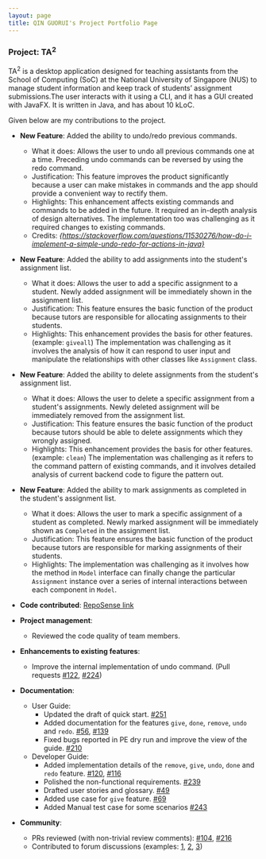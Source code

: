 ```yaml
---
layout: page
title: QIN GUORUI's Project Portfolio Page
---
```


### Project: TA<sup>2</sup>

TA<sup>2</sup> is a desktop application designed for teaching assistants from the School of Computing (SoC) at the National University of Singapore (NUS)
to manage student information and keep track of students’ assignment submissions.The user interacts with it using a CLI, and it has a GUI created with JavaFX. It is written in Java, and has about 10 kLoC.

Given below are my contributions to the project.

* **New Feature**: Added the ability to undo/redo previous commands.
    * What it does: Allows the user to undo all previous commands one at a time. Preceding undo commands can be reversed by using the redo command.
    * Justification: This feature improves the product significantly because a user can make mistakes in commands and the app should provide a convenient way to rectify them.
    * Highlights: This enhancement affects existing commands and commands to be added in the future. It required an in-depth analysis of design alternatives. The implementation too was challenging as it required changes to existing commands.
    * Credits: *{https://stackoverflow.com/questions/11530276/how-do-i-implement-a-simple-undo-redo-for-actions-in-java}*

* **New Feature**: Added the ability to add assignments into the student's assignment list.
    * What it does: Allows the user to add a specific assignment to a student. Newly added assignment will be immediately shown in the assignment list.
    * Justification: This feature ensures the basic function of the product because tutors are responsible for allocating assignments to their students.
    * Highlights: This enhancement provides the basis for other features. (example: `giveall`) The implementation was challenging as it involves the analysis of how it can 
      respond to user input and manipulate the relationships with other classes like `Assignment` class.

* **New Feature**: Added the ability to delete assignments from the student's assignment list.
    * What it does: Allows the user to delete a specific assignment from a student's assignments. Newly deleted assignment will be immediately removed from the assignment list.
    * Justification: This feature ensures the basic function of the product because tutors should be able to delete assignments which they wrongly assigned.
    * Highlights: This enhancement provides the basis for other features. (example: `clean`) The implementation was challenging as it refers to the command pattern of existing commands, and 
      it involves detailed analysis of current backend code to figure the pattern out.

* **New Feature**: Added the ability to mark assignments as completed in the student's assignment list.
  * What it does: Allows the user to mark a specific assignment of a student as completed. Newly marked assignment will be immediately shown as `Completed` in the assignment list.
  * Justification: This feature ensures the basic function of the product because tutors are responsible for marking assignments of their students.
  * Highlights: The implementation was challenging as it involves how the method in `Model` interface can finally change
    the particular `Assignment` instance over a series of internal interactions between each component in `Model`.
  
* **Code contributed**: [RepoSense link](https://nus-cs2103-ay2122s1.github.io/tp-dashboard/?search=&sort=groupTitle&sortWithin=title&timeframe=commit&mergegroup=&groupSelect=groupByRepos&breakdown=true&checkedFileTypes=docs~functional-code~test-code~other&since=2021-09-17&tabOpen=true&tabType=authorship&tabAuthor=qinguorui2001&tabRepo=AY2122S1-CS2103T-T13-2%2Ftp%5Bmaster%5D&authorshipIsMergeGroup=false&authorshipFileTypes=docs~functional-code~test-code~other&authorshipIsBinaryFileTypeChecked=false)

* **Project management**:
    * Reviewed the code quality of team members.

* **Enhancements to existing features**:
    * Improve the internal implementation of undo command. (Pull requests [\#122](https://github.com/AY2122S1-CS2103T-T13-2/tp/pull/122), [\#224](https://github.com/AY2122S1-CS2103T-T13-2/tp/pull/224))

* **Documentation**:
    * User Guide:
        * Updated the draft of quick start. [\#251](https://github.com/AY2122S1-CS2103T-T13-2/tp/pull/251)
        * Added documentation for the features `give`, `done`, `remove`, `undo` and `redo`. [\#56](https://github.com/AY2122S1-CS2103T-T13-2/tp/pull/56), [\#139](https://github.com/AY2122S1-CS2103T-T13-2/tp/pull/139)
        * Fixed bugs reported in PE dry run and improve the view of the guide. [\#210](https://github.com/AY2122S1-CS2103T-T13-2/tp/pull/210)
    * Developer Guide:
        * Added implementation details of the `remove`, `give`, `undo`, `done` and `redo` feature. [\#120](https://github.com/AY2122S1-CS2103T-T13-2/tp/pull/120), [\#116](https://github.com/AY2122S1-CS2103T-T13-2/tp/pull/116)
        * Polished the non-functional requirements. [\#239](https://github.com/AY2122S1-CS2103T-T13-2/tp/pull/239)
        * Drafted user stories and glossary. [\#49](https://github.com/AY2122S1-CS2103T-T13-2/tp/pull/49)
        * Added use case for `give` feature. [\#69](https://github.com/AY2122S1-CS2103T-T13-2/tp/pull/69)
        * Added Manual test case for some scenarios [\#243](https://github.com/AY2122S1-CS2103T-T13-2/tp/pull/243)

* **Community**:
    * PRs reviewed (with non-trivial review comments): [\#104](https://github.com/AY2122S1-CS2103T-T13-2/tp/pull/104), [\#216](https://github.com/AY2122S1-CS2103T-T13-2/tp/pull/216)
    * Contributed to forum discussions (examples: [1](https://github.com/nus-cs2103-AY2122S1/forum/issues/305), [2](https://github.com/nus-cs2103-AY2122S1/forum/issues/224), [3](https://github.com/nus-cs2103-AY2122S1/forum/issues/81))


